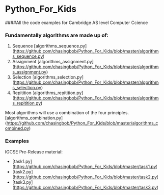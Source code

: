 # Python_For_Kids
####All the code examples for Cambridge AS level Computer Ccience

### Fundamentally algorithms are made up of: 
1. Sequence [algorithms_sequence.py] (https://github.com/chasingbob/Python_For_Kids/blob/master/algorithms_sequence.py)
2. Assignment [algorithms_assignment.py] (https://github.com/chasingbob/Python_For_Kids/blob/master/algorithms_assignment.py)
3. Selection [algorithms_selection.py] (https://github.com/chasingbob/Python_For_Kids/blob/master/algorithms_selection.py)
4. Repitition [algorithms_repitition.py] (https://github.com/chasingbob/Python_For_Kids/blob/master/algorithms_repitition.py)

Most algorithms will use a combination of the four principles. [algorithms_combination.py] (https://github.com/chasingbob/Python_For_Kids/blob/master/algorithms_combined.py)

### Examples
IGCSE Pre-Release material: 
* [task1.py] (https://github.com/chasingbob/Python_For_Kids/blob/master/task1.py) 
* [task2.py] (https://github.com/chasingbob/Python_For_Kids/blob/master/task2.py) 
* [task3.py] (https://github.com/chasingbob/Python_For_Kids/blob/master/task3.py) 



